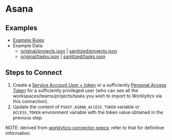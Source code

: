 # Asana

## Examples

- [Example Rules](asana.yaml)
- Example Data:
  - [original/projects.json](example-api-responses/original/projects.json) |
  [sanitized/projects.json](example-api-responses/sanitized/projects.json)
  - [original/tasks.json](example-api-responses/original/tasks.json) |
  [sanitized/tasks.json](example-api-responses/sanitized/tasks.json)

## Steps to Connect

1. Create a [Service Account User + token](https://asana.com/guide/help/premium/service-accounts) or
   a sufficiently [Personal Access Token](https://developers.asana.com/docs/personal-access-token)
   for a sufficiently privileged user (who can see all the workspaces/teams/projects/tasks you wish
   to import to Worklytics via this connection).
2. Update the content of `PSOXY_ASANA_ACCESS_TOKEN` variable or `ACCESS_TOKEN` environment variable
   with the token value obtained in the previous step.

NOTE: derived from
[worklytics-connector-specs](../../../infra/modules/worklytics-connector-specs/main.tf); refer to
that for definitive information.
